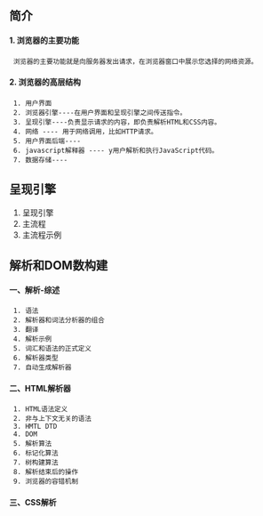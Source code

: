 ## 简介
#### 1. 浏览器的主要功能
     浏览器的主要功能就是向服务器发出请求，在浏览器窗口中展示您选择的网络资源。 
#### 2. 浏览器的高层结构  
     1. 用户界面
     2. 浏览器引擎----在用户界面和呈现引擎之间传送指令。
     3. 呈现引擎----负责显示请求的内容，即负责解析HTML和CSS内容。
     4. 网络 ---- 用于网络调用，比如HTTP请求。
     5. 用户界面后端----
     6. javascript解释器 ---- y用户解析和执行JavaScript代码。
     7. 数据存储----


## 呈现引擎
   1. 呈现引擎
   2. 主流程
   3. 主流程示例

## 解析和DOM数构建
#### 一、解析-综述
     1. 语法
     2. 解析器和词法分析器的组合
     3. 翻译
     4. 解析示例
     5. 词汇和语法的正式定义
     6. 解析器类型
     7. 自动生成解析器
#### 二、HTML解析器
     1. HTML语法定义
     2. 非与上下文无关的语法
     3. HMTL DTD
     4. DOM
     5. 解析算法
     6. 标记化算法
     7. 树构建算法
     8. 解析结束后的操作
     9. 浏览器的容错机制
#### 三、CSS解析
                      